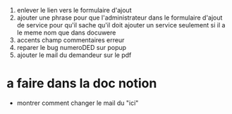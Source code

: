 1. enlever le lien vers le formulaire d'ajout
2. ajouter une phrase pour que l'administrateur dans le formulaire d'ajout de service pour qu'il sache qu'il doit ajouter un service seulement si il a le meme nom que dans docuwere
3. accents champ commentaires erreur
4. reparer le bug numeroDED sur popup
5. ajouter le mail du demandeur sur le pdf


# a faire dans la doc notion
* montrer comment changer le mail du "ici"